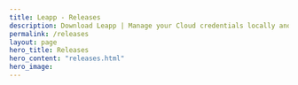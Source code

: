```yaml
---
title: Leapp - Releases
description: Download Leapp | Manage your Cloud credentials locally and improve your workflow with the only open-source desktop app you’ll ever need.
permalink: /releases
layout: page
hero_title: Releases
hero_content: "releases.html"
hero_image: 
---
```

